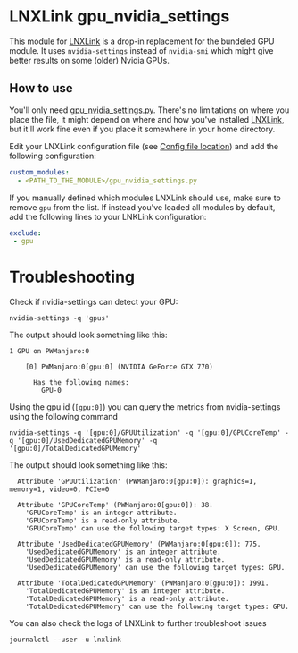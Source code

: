 # LNXLink gpu_nvidia_settings

This module for [LNXLink](https://github.com/bkbilly/lnxlink) is a drop-in replacement for the bundeled GPU module.
It uses `nvidia-settings` instead of `nvidia-smi` which might give better results on some (older) Nvidia GPUs.

## How to use
You'll only need [gpu_nvidia_settings.py](gpu_nvidia_settings.py). There's no limitations on where you place the file,
it might depend on where and how you've installed [LNXLink](https://github.com/bkbilly/lnxlink), but it'll work fine
even if you place it somewhere in your home directory.

Edit your LNXLink configuration file (see [Config file location](https://bkbilly.gitbook.io/lnxlink/setup)) and add the following configuration:

```yaml
custom_modules:
  - <PATH_TO_THE_MODULE>/gpu_nvidia_settings.py

```

If you manually defined which modules LNXLink should use, make sure to remove `gpu` from the list. If instead you've loaded all modules by default,
add the following lines to your LNKLink configuration:

```yaml
exclude:
 - gpu
```

# Troubleshooting
Check if nvidia-settings can detect your GPU:

```shell
nvidia-settings -q 'gpus'
```

The output should look something like this:

```
1 GPU on PWManjaro:0

    [0] PWManjaro:0[gpu:0] (NVIDIA GeForce GTX 770)

      Has the following names:
        GPU-0
```

Using the gpu id (`[gpu:0]`) you can query the metrics from nvidia-settings using the following command

```shell
nvidia-settings -q '[gpu:0]/GPUUtilization' -q '[gpu:0]/GPUCoreTemp' -q '[gpu:0]/UsedDedicatedGPUMemory' -q '[gpu:0]/TotalDedicatedGPUMemory'
```

The output should look something like this:

```
  Attribute 'GPUUtilization' (PWManjaro:0[gpu:0]): graphics=1, memory=1, video=0, PCIe=0

  Attribute 'GPUCoreTemp' (PWManjaro:0[gpu:0]): 38.
    'GPUCoreTemp' is an integer attribute.
    'GPUCoreTemp' is a read-only attribute.
    'GPUCoreTemp' can use the following target types: X Screen, GPU.

  Attribute 'UsedDedicatedGPUMemory' (PWManjaro:0[gpu:0]): 775.
    'UsedDedicatedGPUMemory' is an integer attribute.
    'UsedDedicatedGPUMemory' is a read-only attribute.
    'UsedDedicatedGPUMemory' can use the following target types: GPU.

  Attribute 'TotalDedicatedGPUMemory' (PWManjaro:0[gpu:0]): 1991.
    'TotalDedicatedGPUMemory' is an integer attribute.
    'TotalDedicatedGPUMemory' is a read-only attribute.
    'TotalDedicatedGPUMemory' can use the following target types: GPU.

```

You can also check the logs of LNXLink to further troubleshoot issues
```shell
journalctl --user -u lnxlink 
```